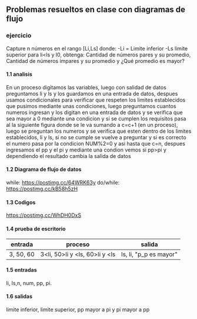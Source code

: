 ## Problemas resueltos en clase con diagramas de flujo
### ejercicio
Capture n números en el rango [Li,Ls] donde: -Li = Limite inferior -Ls limite superior para li<ls y l0, obtenga: Cantidad de números pares y su promedio, Cantidad de números impares y su promedio y ¿Qué promedio es mayor?
 #### 1.1 analisis 
En un proceso digitamos las variables, luego con salidad de datos preguntamos li y ls y los guardamos en una entrada de datos, despues usamos condicionales para verificar que respeten los limites establecidos que pusimos mediante unas condiciones, luego preguntamos cuantos numeros ingresan y los digitan en una entrada de datos y se verifica que sea mayor a 0 mediante una condicion y si se cumplen los requisitos pasa al la siguiente figura donde se le va sumando a c=c+1 (en un proceso), luego se preguntan los numeros y se verifica que esten dentro de los limites establecidos, li y ls, si no se cumple se vuelve a preguntar y si es correcto el numero pasa por la condicion NUM%2=0 y asi hasta que c=n, despues ingresamos el pp y el pi y mediante una condion vemos si  pp>pi y dependiendo el resultado cambia la salida de datos
#### 1.2 Diagrama de flujo de datos
while: https://postimg.cc/64WRK63y
do/while: https://postimg.cc/kB58h5zH
#### 1.3 Codigos
https://postimg.cc/WhDH0DxS
#### 1.4 prueba de escritorio
|entrada|proceso|salida|
|------------|-------------|----------|
|      3, 50, 60      |  3<li, 50>li y <ls, 60>li y <ls            |   ls, li, "p_p es mayor"|

#### 1.5 entradas
li, ls,n, num, pp, pi.
#### 1.6 salidas
limite inferior, limite superior, pp mayor a pi y pi mayor a pp
